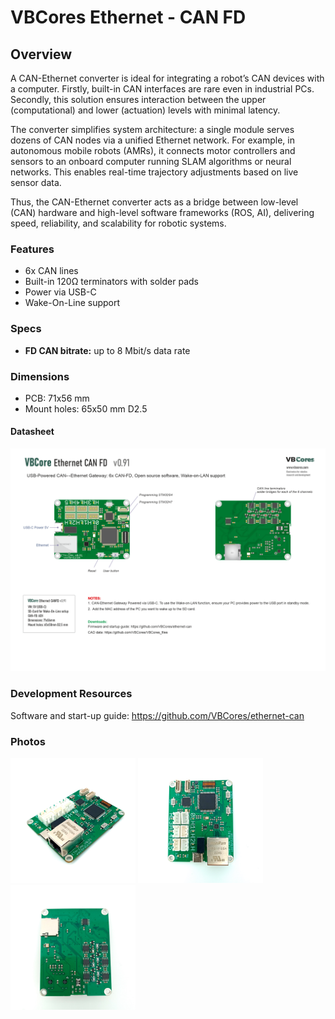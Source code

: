 # VBCores Ethernet - CAN FD 

## Overview
A CAN-Ethernet converter is ideal for integrating a robot’s CAN devices with a computer. Firstly, built-in CAN interfaces are rare even in industrial PCs. Secondly, this solution ensures interaction between the upper (computational) and lower (actuation) levels with minimal latency.

The converter simplifies system architecture: a single module serves dozens of CAN nodes via a unified Ethernet network. For example, in autonomous mobile robots (AMRs), it connects motor controllers and sensors to an onboard computer running SLAM algorithms or neural networks. This enables real-time trajectory adjustments based on live sensor data.

Thus, the CAN-Ethernet converter acts as a bridge between low-level (CAN) hardware and high-level software frameworks (ROS, AI), delivering speed, reliability, and scalability for robotic systems.

### Features
- 6x CAN lines 
- Built-in 120Ω terminators with solder pads
- Power via USB-C 
- Wake-On-Line support

### Specs
- **FD CAN bitrate:** up to 8 Mbit/s data rate
  
### Dimensions
- PCB: 71x56 mm
- Mount holes: 65x50 mm D2.5

#### Datasheet
![VBCores Ethernet - CAN FD converter](vb-ethernet-CANFD-v0_91-scheme-png.png)



### Development Resources
Software and start-up guide: https://github.com/VBCores/ethernet-can



### Photos
<p float="left">
<img src="vb-ethernet-can-v0_91-1.jpg" width="200">
<img src="vb-ethernet-can-v0_91-2.jpg" width="200">
<img src="vb-ethernet-can-v0_91-3.jpg" width="200">
</p>








